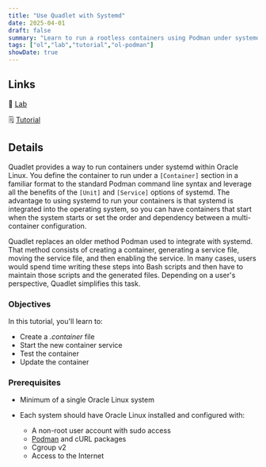 ```yaml
---
title: "Use Quadlet with Systemd"
date: 2025-04-01
draft: false
summary: "Learn to run a rootless containers using Podman under systemd with Quadlet on Oracle Linux."
tags: ["ol","lab","tutorial","ol-podman"]
showDate: true
---
```


## Links

:crescent_moon: [Lab](https://luna.oracle.com/lab/014d85f3-f57c-4730-85a9-165f26531dd6)

:spiral_notepad: [Tutorial](https://docs.oracle.com/en/learn/ol-podman-quadlet)

## Details

Quadlet provides a way to run containers under systemd within Oracle Linux. You define the container to run under a `[Container]` section in a familiar format to the standard Podman command line syntax and leverage all the benefits of the `[Unit]` and `[Service]` options of systemd. The advantage to using systemd to run your containers is that systemd is integrated into the operating system, so you can have containers that start when the system starts or set the order and dependency between a multi-container configuration.

Quadlet replaces an older method Podman used to integrate with systemd. That method consists of creating a container, generating a service file, moving the service file, and then enabling the service. In many cases, users would spend time writing these steps into Bash scripts and then have to maintain those scripts and the generated files. Depending on a user's perspective, Quadlet simplifies this task.

### Objectives

In this tutorial, you'll learn to:

- Create a *.container* file
- Start the new container service
- Test the container
- Update the container

### Prerequisites

- Minimum of a single Oracle Linux system

- Each system should have Oracle Linux installed and configured with:
  - A non-root user account with sudo access
  - [Podman](https://docs.oracle.com/en/operating-systems/oracle-linux/podman/podman-InstallingPodmanandRelatedUtilities.html#podman-install) and cURL packages
  - Cgroup v2
  - Access to the Internet
